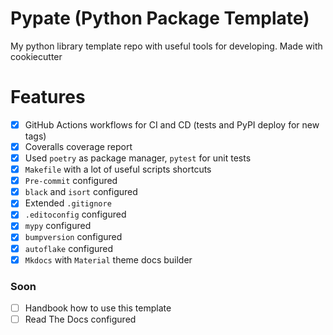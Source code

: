 # Pypate (Python Package Template)
My python library template repo with useful tools for developing. Made with cookiecutter

# Features
- [x] GitHub Actions workflows for CI and CD (tests and PyPI deploy for new tags)
- [x] Coveralls coverage report
- [x] Used `poetry` as package manager, `pytest` for unit tests
- [x] `Makefile` with a lot of useful scripts shortcuts
- [x] `Pre-commit` configured
- [x] `black` and `isort` configured
- [x] Extended `.gitignore`
- [x] `.editoconfig` configured
- [x] `mypy` configured
- [x] `bumpversion` configured
- [x] `autoflake` configured
- [x] `Mkdocs` with `Material` theme docs builder

### Soon

- [ ] Handbook how to use this template
- [ ] Read The Docs configured
